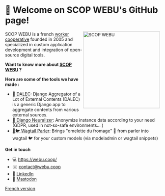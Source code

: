 # 👋️ Welcome on SCOP WEBU's GitHub page!
<a href="https://webu.coop"><img align="right" src="https://www.webu.coop/static/sitewebu/img/zebu-tete.svg" height="250" alt="SCOP WEBU"></a>

SCOP WEBU is a french [worker cooperative](https://en.wikipedia.org/wiki/Worker_cooperative) founded in 2005 and specialized in custom application development and integration of open-source digital tools. 

**Want to know more about [SCOP WEBU](https://webu.coop) ?**

**Here are some of the tools we have made :**

* [🤖 DALEC](https://github.com/webu/dalec): Django Aggregator of a Lot of External Contents (DALEC) is a generic Django app to aggregate contents from various external sources.
* [🔨 Django Neuralizer](https://github.com/webu/django-neuralyzer): Anonymize instance data according to your need (GDPR, used in not-so-safe environments... )
* [🧀🐦 Wagtail Parler](https://github.com/webu/wagtail-parler): Brings "omelette du fromage" 🧀 from parler into wagtail 🐦 for your custom models (via modeladmin or wagtail snippets)

**Get in touch**

- 💻 https://webu.coop/
- ✉️ contact@webu.coop
- :blue_book: [LinkedIn](https://www.linkedin.com/company/webu/)
- :space_invader: [Mastodon](https://mastodon.scop.coop/@WebuSCOP)

[French version](https://github.com/webu/.github/tree/main/profile/README.fr.md)

